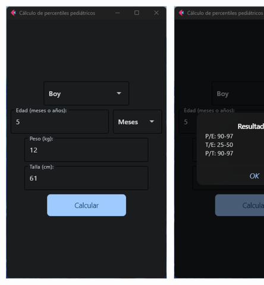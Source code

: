 <div style="display: flex; justify-content: center; align-items: center; height: 100vh; width: 100vw;">
  <img src="assets/Screenshot 1.png" alt="Screenshot 1.png" style="width: 45%; margin: 0 10px;">
  <img src="assets/Screenshot 2.png" alt="Screenshot 1.png" style="width: 45%; margin: 0 10px;">
</div>

# Getting Started with Pediatric Percentile Calculator
 
## 🌃 Features
This code is a calculator for pediatric percentiles, specifically for the weight-for-age, height-for-age, and weight-for-height percentiles. It takes in the child's sex, age (in months or years), height, and weight as inputs and returns the corresponding percentile values.
## 🪶 Notes
1. The calculator uses the WHO child growth standards to calculate the percentiles.
2. The age input can be in months or years, but it must be consistent (i.e. all months or all years).
3. The height and weight inputs must be in centimeters and kilograms, respectively (this feature may be updated in the future).

## 📜 Installation Guide

### 1. ⬇️ Clone the repository
```
git clone https://github.com/yosbelm/pediatric_percentile_calculator.git
```
### 2. 📖 Install dependencies
```
cd pediatric_percentile_calculator
pip install -r requirements.txt
```

### 3. 🚀 Run the application
```
python main.py
```
# 👥 Contributing
 Contributions are welcome! Fork the repository and submit a pull request. :)

